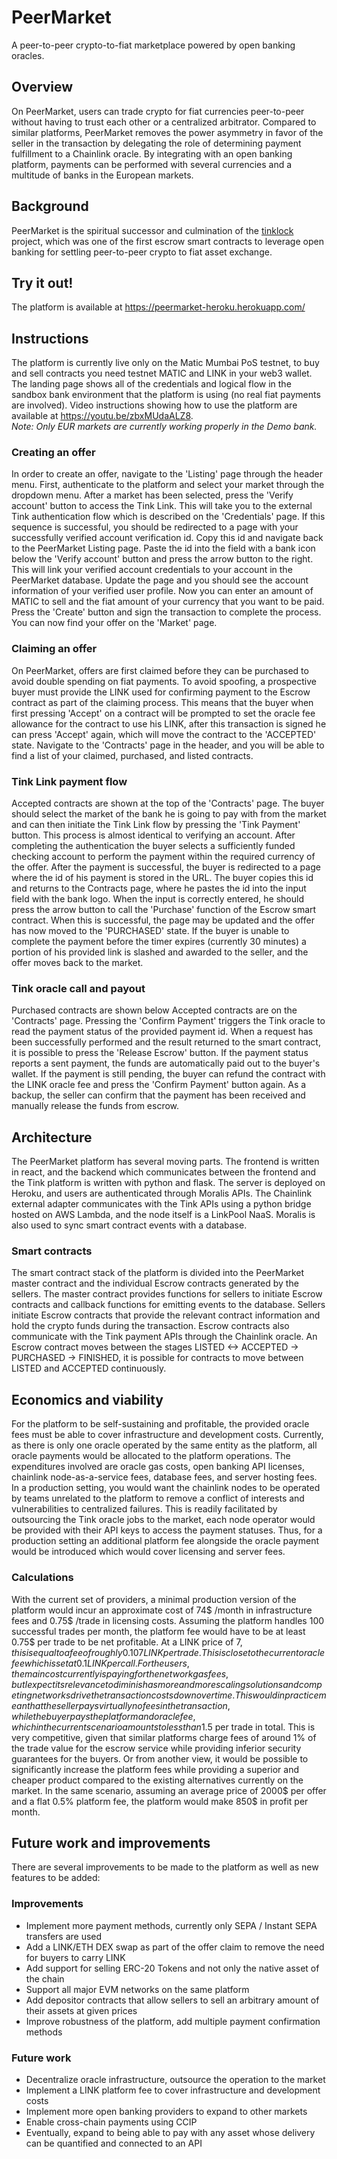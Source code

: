 # PeerMarket
A peer-to-peer crypto-to-fiat marketplace powered by open banking oracles.

## Overview
On PeerMarket, users can trade crypto for fiat currencies peer-to-peer without having to trust each other or a centralized arbitrator. Compared to similar platforms, 
PeerMarket removes the power asymmetry in favor of the seller in the transaction by delegating the role of determining payment fulfillment to a Chainlink oracle.
By integrating with an open banking platform, payments can be performed with several currencies and a multitude of banks in the European markets.

## Background
PeerMarket is the spiritual successor and culmination of the [tinklock](https://github.com/wollbo/tinklock) project, which was one of the first escrow smart contracts to leverage open banking for settling peer-to-peer crypto to fiat asset exchange.

## Try it out!
The platform is available at https://peermarket-heroku.herokuapp.com/

## Instructions
The platform is currently live only on the Matic Mumbai PoS testnet, to buy and sell contracts you need testnet MATIC and LINK in your web3 wallet.
The landing page shows all of the credentials and logical flow in the sandbox bank environment that the platform is using (no real fiat payments are involved). Video instructions showing how to use the platform are available at https://youtu.be/zbxMUdaALZ8.
<br> *Note: Only EUR markets are currently working properly in the Demo bank.*

### Creating an offer
In order to create an offer, navigate to the 'Listing' page through the header menu. First, authenticate to the platform and select your market through the dropdown menu.
After a market has been selected, press the 'Verify account' button to access the Tink Link. This will take you to the external Tink authentication flow which is described on the 'Credentials' page.
If this sequence is successful, you should be redirected to a page with your successfully verified account verification id. Copy this id and navigate back to the PeerMarket Listing page.
Paste the id into the field with a bank icon below the 'Verify account' button and press the arrow button to the right. This will link your verified account credentials to your account in the PeerMarket database.
Update the page and you should see the account information of your verified user profile. Now you can enter an amount of MATIC to sell and the fiat amount of your currency that you want to be paid.
Press the 'Create' button and sign the transaction to complete the process. You can now find your offer on the 'Market' page.

### Claiming an offer
On PeerMarket, offers are first claimed before they can be purchased to avoid double spending on fiat payments. To avoid spoofing,
a prospective buyer must provide the LINK used for confirming payment to the Escrow contract as part of the claiming process. This means that the buyer when first pressing
'Accept' on a contract will be prompted to set the oracle fee allowance for the contract to use his LINK, after this transaction is signed he can press 'Accept' again,
which will move the contract to the 'ACCEPTED' state. Navigate to the 'Contracts' page in the header, and you will be able to find a list of your claimed, purchased, and listed contracts.

### Tink Link payment flow
Accepted contracts are shown at the top of the 'Contracts' page. The buyer should select the market of the bank he is going to pay with from the market and can
then initiate the Tink Link flow by pressing the 'Tink Payment' button. This process is almost identical to verifying an account. After completing the authentication the buyer 
selects a sufficiently funded checking account to perform the payment within the required currency of the offer. After the payment is successful, the buyer is redirected
to a page where the id of his payment is stored in the URL. The buyer copies this id and returns to the Contracts page, where he pastes the id into the input field with the bank logo.
When the input is correctly entered, he should press the arrow button to call the 'Purchase' function of the Escrow smart contract. When this is successful, the page may be updated and the offer
has now moved to the 'PURCHASED' state. If the buyer is unable to complete the payment before the timer expires (currently 30 minutes) a portion of his provided link is slashed and awarded to the seller, and the offer moves back to the market. 

### Tink oracle call and payout
Purchased contracts are shown below Accepted contracts are on the 'Contracts' page. Pressing the 'Confirm Payment' triggers the Tink oracle to read the payment status of the provided payment id.
When a request has been successfully performed and the result returned to the smart contract, it is possible to press the 'Release Escrow' button. If the payment status reports a sent payment,
the funds are automatically paid out to the buyer's wallet. If the payment is still pending, the buyer can refund the contract with the LINK oracle fee and press the 'Confirm Payment' button again.
As a backup, the seller can confirm that the payment has been received and manually release the funds from escrow.

## Architecture
The PeerMarket platform has several moving parts. The frontend is written in react, and the backend which communicates between the frontend and the Tink platform is written with python and flask. The server is deployed on Heroku, and users are authenticated through Moralis APIs. The Chainlink external adapter communicates with the Tink APIs using a python bridge hosted on AWS Lambda, and the node itself is a LinkPool NaaS. Moralis is also used to sync smart contract events with a database.

### Smart contracts
The smart contract stack of the platform is divided into the PeerMarket master contract and the individual Escrow contracts generated by the sellers. The master contract provides functions for sellers to initiate Escrow contracts and callback functions for emitting events to the database. Sellers initiate Escrow contracts that provide the relevant contract information and hold the crypto funds during the transaction. Escrow contracts also communicate with the Tink payment APIs through the Chainlink oracle. An Escrow contract moves between the stages LISTED <-> ACCEPTED -> PURCHASED -> FINISHED, it is possible for contracts to move between LISTED and ACCEPTED continuously.

## Economics and viability
For the platform to be self-sustaining and profitable, the provided oracle fees must be able to cover infrastructure and development costs. Currently, as there is only one oracle operated by the same entity as the platform, all oracle payments would be allocated to the platform operations. The expenditures involved are oracle gas costs, open banking API licenses, chainlink node-as-a-service fees, database fees, and server hosting fees.
In a production setting, you would want the chainlink nodes to be operated by teams unrelated to the platform to remove a conflict of interests and vulnerabilities to centralized failures. This is readily facilitated by outsourcing the Tink oracle jobs to the market, each node operator would be provided with their API keys to access the payment statuses. Thus, for a production setting an additional platform fee alongside the oracle payment would be introduced which would cover licensing and server fees. 

### Calculations
With the current set of providers, a minimal production version of the platform would incur an approximate cost of 74$ /month in infrastructure fees and 0.75$ /trade in licensing costs.
Assuming the platform handles 100 successful trades per month, the platform fee would have to be at least 0.75$ per trade to be net profitable. At a LINK price of 7$, this is equal to a fee of roughly 0.107 LINK per trade. This is close to the current oracle fee which is set at 0.1 LINK per call.
For the users, the main cost currently is paying for the network gas fees, but I expect its relevance to diminish as more and more scaling solutions and competing networks drive the transaction costs down over time. This would in practice mean that the seller pays virtually no fees in the transaction, while the buyer pays the platform and oracle fee, which in the current scenario amounts to less than 1.5$ per trade in total. This is very competitive, given that similar platforms charge fees of around 1% of the trade value for the escrow service while providing inferior security guarantees for the buyers. Or from another view, it would be possible to significantly increase the platform fees while providing a superior and cheaper product compared to the existing alternatives currently on the market. In the same scenario, assuming an average price of 2000$ per offer and a flat 0.5% platform fee, the platform would make 850$ in profit per month.

## Future work and improvements
There are several improvements to be made to the platform as well as new features to be added:

### Improvements
- Implement more payment methods, currently only SEPA / Instant SEPA transfers are used
- Add a LINK/ETH DEX swap as part of the offer claim to remove the need for buyers to carry LINK
- Add support for selling ERC-20 Tokens and not only the native asset of the chain
- Support all major EVM networks on the same platform
- Add depositor contracts that allow sellers to sell an arbitrary amount of their assets at given prices
- Improve robustness of the platform, add multiple payment confirmation methods

### Future work
- Decentralize oracle infrastructure, outsource the operation to the market
- Implement a LINK platform fee to cover infrastructure and development costs
- Implement more open banking providers to expand to other markets
- Enable cross-chain payments using CCIP
- Eventually, expand to being able to pay with any asset whose delivery can be quantified and connected to an API

